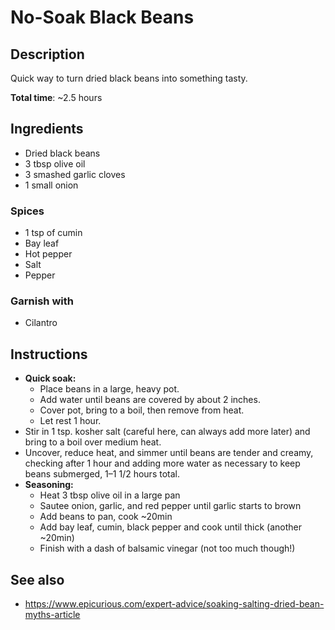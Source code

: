 # No-Soak Black Beans

## Description

Quick way to turn dried black beans into something tasty.

**Total time**: ~2.5 hours

## Ingredients

* Dried black beans
* 3 tbsp olive oil
* 3 smashed garlic cloves
* 1 small onion

### Spices

* 1 tsp of cumin
* Bay leaf
* Hot pepper
* Salt
* Pepper

### Garnish with

* Cilantro

## Instructions

* **Quick soak:** 
    * Place beans in a large, heavy pot.
    * Add water until beans are covered by about 2 inches.
    * Cover pot, bring to a boil, then remove from heat.
    * Let rest 1 hour. 
* Stir in 1 tsp. kosher salt (careful here, can always add more later) and
  bring to a boil over medium heat.
* Uncover, reduce heat, and simmer until beans are tender and creamy, checking
  after 1 hour and adding more water as necessary to keep beans submerged, 1–1
  1/2 hours total.
* **Seasoning:**
    * Heat 3 tbsp olive oil in a large pan
    * Sautee onion, garlic, and red pepper until garlic starts to brown
    * Add beans to pan, cook ~20min
    * Add bay leaf, cumin, black pepper and cook until thick (another ~20min)
    * Finish with a dash of balsamic vinegar (not too much though!)

## See also

* https://www.epicurious.com/expert-advice/soaking-salting-dried-bean-myths-article
